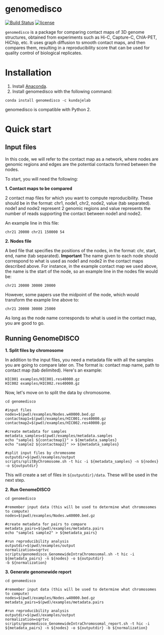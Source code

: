 # genomedisco
[![Build Status](https://travis-ci.org/kundajelab/genomedisco.svg?branch=master)](https://travis-ci.org/kundajelab/genomedisco)
[![license](https://img.shields.io/github/license/mashape/apistatus.svg?maxAge=2592000)](https://github.com/kundajelab/genomedisco/blob/master/LICENSE)

`genomedisco` is a package for comparing contact maps of 3D genome structures, obtained from experiments such as Hi-C, Capture-C, ChIA-PET, HiChip, etc. It uses graph diffusion to smooth contact maps, and then compares them, resulting in a reproducibility score that can be used for quality control of biological replicates.

Installation
===

1. Install [Anaconda](https://www.continuum.io/downloads). 
2. Install genomedisco with the following command:
```
conda install genomedisco -c kundajelab
```
genomedisco is compatible with Python 2.

Quick start
====

Input files
---
In this code, we will refer to the contact map as a network, where nodes are genomic regions and edges are the potential contacts formed between the nodes.

To start, you will need the following:

**1. Contact maps to be compared**

2 contact map files for which you want to compute reproducibility. These should be in the format: chr1, node1, chr2, node2, value (tab separated). node1 and node2 represent 2 genomic regions and value represents the number of reads supporting the contact between node1 and node2.

An example line in this file:

`chr21 20000 chr21 150000 54`

**2. Nodes file**

A bed file that specifies the positions of the nodes, in the format: chr, start, end, name (tab separated). **Important** The name given to each node should correspond to what is used as node1 and node2 in the contact maps described above. For instance, in the example contact map we used above, the name is the start of the node, so an example line in the nodes file would be:

`chr21 20000 30000 20000`

However, some papers use the midpoint of the node, which would transform the example line above to:

`chr21 20000 30000 25000`

As long as the node name corresponds to what is used in the contact map, you are good to go.

Running GenomeDISCO
---

**1. Split files by chromosome**

In addition to the input files, you need a metadata file with all the samples you are going to compare later on. The format is: contact map name, path to contact map (tab delimited). Here's an example:

```
HIC001 examples/HIC001.res40000.gz
HIC002 examples/HIC002.res40000.gz
```

Now, let's move on to split the data by chromosome.

```
cd genomedisco

#input files
nodes=$(pwd)/examples/Nodes.w40000.bed.gz
contactmap1=$(pwd)/examples/HIC001.res40000.gz
contactmap2=$(pwd)/examples/HIC002.res40000.gz

#create metadata for samples
metadata_samples=$(pwd)/examples/metadata.samples
echo "sample1 ${contactmap1}" > ${metadata_samples}
echo "sample2 ${contactmap2}" >> ${metadata_samples}

#split input files by chromosome
outputdir=$(pwd)/examples/output
scripts/splitByChromosome.sh -t hic -i ${metadata_samples} -n ${nodes} -o ${outputdir}
```

This will create a set of files in `${outputdir}/data`. These will be used in the next step.

**2. Run GenomeDISCO**

```
cd genomedisco

#remember input data (this will be used to determine what chromosomes to compute)
nodes=$(pwd)/examples/Nodes.w40000.bed.gz

#create metadata for pairs to compare
metadata_pairs=$(pwd)/examples/metadata.pairs
echo "sample1 sample2" > ${metadata_pairs}

#run reproducibility analysis
outputdir=$(pwd)/examples/output
normalization=sqrtvc
scripts/genomedisco_GenomewideIntraChromosomal.sh -t hic -i ${metadata_pairs} -n ${nodes} -o ${outputdir}
-b ${normalization} 
```

**3. Generate genomewide report**

```
cd genomedisco

#remember input data (this will be used to determine what chromosomes to compute)
nodes=$(pwd)/examples/Nodes.w40000.bed.gz
metadata_pairs=$(pwd)/examples/metadata.pairs

#run reproducibility analysis
outputdir=$(pwd)/examples/output
normalization=sqrtvc
scripts/genomedisco_GenomewideIntraChromosomal_report.sh -t hic -i ${metadata_pairs} -n ${nodes} -o ${outputdir} -b ${normalization}
```




